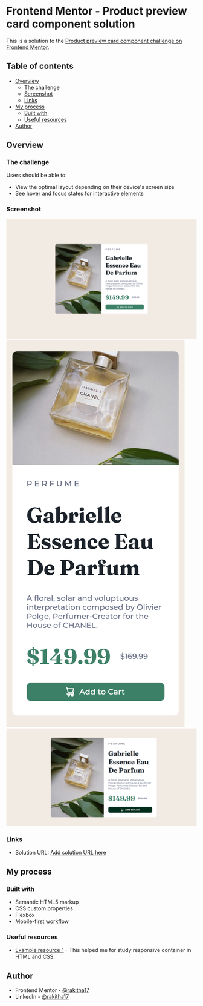 # Frontend Mentor - Product preview card component solution

This is a solution to the [Product preview card component challenge on Frontend Mentor](https://www.frontendmentor.io/challenges/product-preview-card-component-GO7UmttRfa).

## Table of contents

- [Overview](#overview)
  - [The challenge](#the-challenge)
  - [Screenshot](#screenshot)
  - [Links](#links)
- [My process](#my-process)
  - [Built with](#built-with)
  - [Useful resources](#useful-resources)
- [Author](#author)

## Overview

### The challenge

Users should be able to:

- View the optimal layout depending on their device's screen size
- See hover and focus states for interactive elements

### Screenshot

![Desktop preview](./results/1440-cream%20background.png)
![Mobile preview](./results/375-cream%20background.png)
![Desktop button hover preview](./results/hover%20preview.png)

### Links

- Solution URL: [Add solution URL here](https://your-solution-url.com)

## My process

### Built with

- Semantic HTML5 markup
- CSS custom properties
- Flexbox
- Mobile-first workflow

### Useful resources

- [Example resource 1](https://youtu.be/UG45sVvR6GU) - This helped me for study responsive container in HTML and CSS.

## Author

- Frontend Mentor - [@rakitha17](https://www.frontendmentor.io/profile/rakitha17)
- LinkedIn - [@rakitha17](https://www.linkedIn.com/profile/rakitha17)

